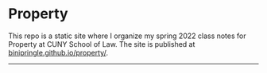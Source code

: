 # Property

This repo is a static site where I organize my spring 2022 class notes for Property at CUNY School of Law. The site is published at <a href="https://binipringle.github.io/property/">binipringle.github.io/property/</a>.

---
